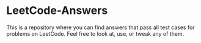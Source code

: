 # LeetCode-Answers
This is a repository where you can find answers that pass all test cases for problems on LeetCode. Feel free to look at, use, or tweak any of them.
